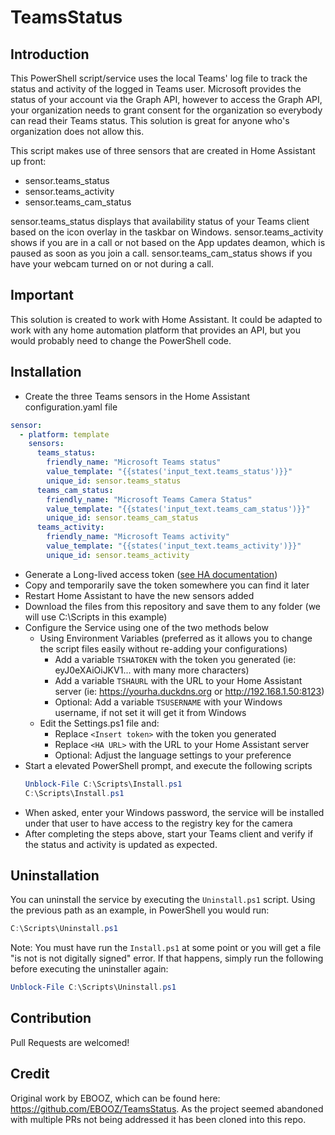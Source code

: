 # TeamsStatus

## Introduction
This PowerShell script/service uses the local Teams' log file to track the status and activity of the logged in Teams user.
Microsoft provides the status of your account via the Graph API, however to access the Graph API, your organization needs to grant consent for the organization so everybody can read their Teams status.
This solution is great for anyone who's organization does not allow this.

This script makes use of three sensors that are created in Home Assistant up front:

* sensor.teams_status
* sensor.teams_activity
* sensor.teams_cam_status

sensor.teams_status displays that availability status of your Teams client based on the icon overlay in the taskbar on Windows. 
sensor.teams_activity shows if you are in a call or not based on the App updates deamon, which is paused as soon as you join a call.
sensor.teams_cam_status shows if you have your webcam turned on or not during a call.

## Important
This solution is created to work with Home Assistant. 
It could be adapted to work with any home automation platform that provides an API, but you would probably need to change the PowerShell code.

## Installation
* Create the three Teams sensors in the Home Assistant configuration.yaml file

```yaml
sensor:
  - platform: template
    sensors:
      teams_status: 
        friendly_name: "Microsoft Teams status"
        value_template: "{{states('input_text.teams_status')}}"
        unique_id: sensor.teams_status
      teams_cam_status:
        friendly_name: "Microsoft Teams Camera Status"
        value_template: "{{states('input_text.teams_cam_status')}}"
        unique_id: sensor.teams_cam_status        
      teams_activity:
        friendly_name: "Microsoft Teams activity"
        value_template: "{{states('input_text.teams_activity')}}"
        unique_id: sensor.teams_activity
```

* Generate a Long-lived access token ([see HA documentation](https://developers.home-assistant.io/docs/auth_api/#long-lived-access-token))
* Copy and temporarily save the token somewhere you can find it later
* Restart Home Assistant to have the new sensors added
* Download the files from this repository and save them to any folder (we will use C:\Scripts in this example)
* Configure the Service using one of the two methods below
  * Using Environment Variables (preferred as it allows you to change the script files easily without re-adding your configurations)
    * Add a variable `TSHATOKEN` with the token you generated (ie: eyJ0eXAiOiJKV1... with many more characters)
    * Add a variable `TSHAURL` with the URL to your Home Assistant server (ie: https://yourha.duckdns.org or http://192.168.1.50:8123)
	* Optional: Add a variable `TSUSERNAME` with your Windows username, if not set it will get it from Windows
  * Edit the Settings.ps1 file and:
    * Replace `<Insert token>` with the token you generated
    * Replace `<HA URL>` with the URL to your Home Assistant server
    * Optional: Adjust the language settings to your preference
* Start a elevated PowerShell prompt, and execute the following scripts
  ```powershell
  Unblock-File C:\Scripts\Install.ps1
  C:\Scripts\Install.ps1
  ```
* When asked, enter your Windows password, the service will be installed under that user to have access to the registry key for the camera
* After completing the steps above, start your Teams client and verify if the status and activity is updated as expected.
  
## Uninstallation
You can uninstall the service by executing the `Uninstall.ps1` script.
Using the previous path as an example, in PowerShell you would run:
  ```powershell
  C:\Scripts\Uninstall.ps1
  ```
Note: You must have run the `Install.ps1` at some point or you will get a file "is not is not digitally signed" error.
If that happens, simply run the following before executing the uninstaller again:
  ```powershell
  Unblock-File C:\Scripts\Uninstall.ps1
  ```

## Contribution
Pull Requests are welcomed!

## Credit
Original work by EBOOZ, which can be found here: https://github.com/EBOOZ/TeamsStatus.
As the project seemed abandoned with multiple PRs not being addressed it has been cloned into this repo.
